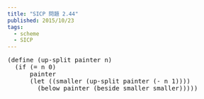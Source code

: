 ```yaml
---
title: "SICP 問題 2.44"
published: 2015/10/23
tags:
  - scheme
  - SICP
---
```



<pre class="code lang-scheme" data-lang="scheme" data-unlink><span class="synSpecial">(</span><span class="synStatement">define</span> <span class="synSpecial">(</span>up-split painter n<span class="synSpecial">)</span>
  <span class="synSpecial">(</span><span class="synStatement">if</span> <span class="synSpecial">(</span><span class="synIdentifier">=</span> n <span class="synConstant">0</span><span class="synSpecial">)</span>
      painter
      <span class="synSpecial">(</span><span class="synStatement">let</span> <span class="synSpecial">((</span>smaller <span class="synSpecial">(</span>up-split painter <span class="synSpecial">(</span><span class="synIdentifier">-</span> n <span class="synConstant">1</span><span class="synSpecial">))))</span>
        <span class="synSpecial">(</span>below painter <span class="synSpecial">(</span>beside smaller smaller<span class="synSpecial">)))))</span>
</pre>


